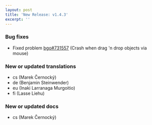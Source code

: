 ```yaml
---
layout: post
title: 'New Release: v1.4.3'
excerpt: ''
---
```


### Bug fixes

* Fixed problem [bgo#731557](https://bugzilla.gnome.org/show_bug.cgi?id=731557) (Crash when drag 'n drop objects via mouse)

### New or updated translations

* cs (Marek Černocký)
* de (Benjamin Steinwender)
* eu (Inaki Larranaga Murgoitio)
* fi (Lasse Liehu)

### New or updated docs

* cs (Marek Černocký)

